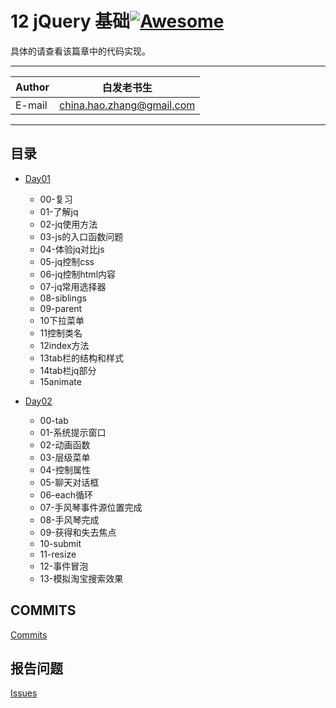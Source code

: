 # 12 jQuery 基础[![Awesome](https://cdn.rawgit.com/sindresorhus/awesome/d7305f38d29fed78fa85652e3a63e154dd8e8829/media/badge.svg)](https://github.com/sindresorhus/awesome)

具体的请查看该篇章中的代码实现。
****
	
|Author|白发老书生|
|---|---
|E-mail|china.hao.zhang@gmail.com

****


<h2 id="catalog">目录</h2>

* [Day01](#day01)
    * 00-复习
    * 01-了解jq
    * 02-jq使用方法
    * 03-js的入口函数问题
    * 04-体验jq对比js
    * 05-jq控制css
    * 06-jq控制html内容
    * 07-jq常用选择器
    * 08-siblings
    * 09-parent
    * 10下拉菜单
    * 11控制类名
    * 12index方法
    * 13tab栏的结构和样式
    * 14tab栏jq部分
    * 15animate
   

* [Day02](#day02)
    * 00-tab
    * 01-系统提示窗口
    * 02-动画函数
    * 03-层级菜单
    * 04-控制属性
    * 05-聊天对话框
    * 06-each循环
    * 07-手风琴事件源位置完成
    * 08-手风琴完成
    * 09-获得和失去焦点
    * 10-submit
    * 11-resize
    * 12-事件冒泡
    * 13-模拟淘宝搜索效果

## COMMITS

[Commits](https://github.com/HaoZhang95/PythonAndMachineLearning/commits/master)

## 报告问题

[Issues](https://github.com/HaoZhang95/PythonAndMachineLearning/issues)

